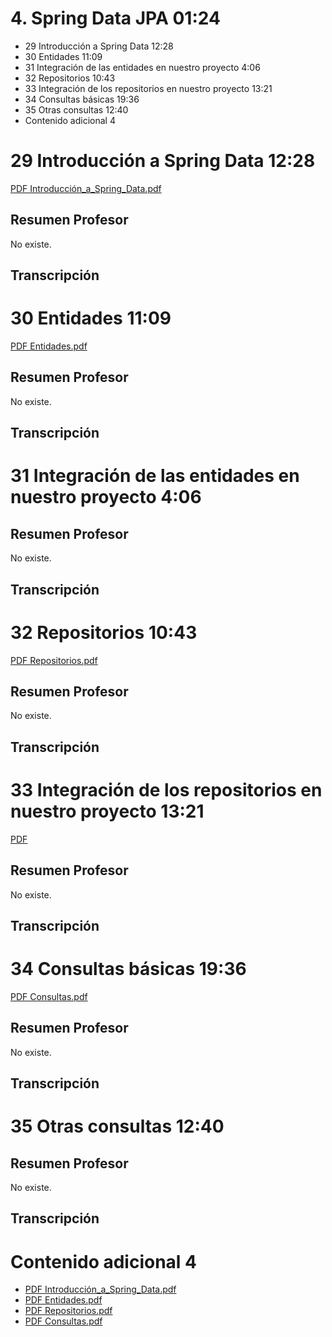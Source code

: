 # 4. Spring Data JPA 01:24

* 29 Introducción a Spring Data 12:28 
* 30 Entidades 11:09 
* 31 Integración de las entidades en nuestro proyecto 4:06 
* 32 Repositorios 10:43 
* 33 Integración de los repositorios en nuestro proyecto 13:21 
* 34 Consultas básicas 19:36 
* 35 Otras consultas 12:40 
* Contenido adicional 4

# 29 Introducción a Spring Data 12:28

[PDF Introducción_a_Spring_Data.pdf](pdfs/21._Introducción_a_Spring_Data.pdf)

## Resumen Profesor

No existe.

## Transcripción

# 30 Entidades 11:09 

[PDF Entidades.pdf](pdfs/22._Entidades.pdf)

## Resumen Profesor

No existe.

## Transcripción

# 31 Integración de las entidades en nuestro proyecto 4:06 

## Resumen Profesor

No existe.

## Transcripción

# 32 Repositorios 10:43 

[PDF Repositorios.pdf](pdfs/23._Repositorios.pdf)

## Resumen Profesor

No existe.

## Transcripción

# 33 Integración de los repositorios en nuestro proyecto 13:21 

[PDF ](pdfs/)

## Resumen Profesor

No existe.

## Transcripción

# 34 Consultas básicas 19:36 

[PDF Consultas.pdf](pdfs/24._Consultas.pdf)

## Resumen Profesor

No existe.

## Transcripción

# 35 Otras consultas 12:40 

## Resumen Profesor

No existe.

## Transcripción

# Contenido adicional 4

* [PDF Introducción_a_Spring_Data.pdf](pdfs/21._Introducción_a_Spring_Data.pdf)
* [PDF Entidades.pdf](pdfs/22._Entidades.pdf)
* [PDF Repositorios.pdf](pdfs/23._Repositorios.pdf)
* [PDF Consultas.pdf](pdfs/24._Consultas.pdf)

